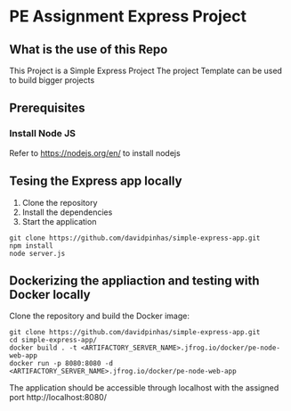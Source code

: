 # PE Assignment Express Project
## What is the use of this Repo
This Project is a Simple Express Project
The project Template can be used to build bigger projects

## Prerequisites

### Install Node JS
Refer to https://nodejs.org/en/ to install nodejs

## Tesing the Express app locally
1. Clone the repository
2. Install the dependencies
3. Start the application

```
git clone https://github.com/davidpinhas/simple-express-app.git
npm install
node server.js
```

## Dockerizing the appliaction and testing with Docker locally
Clone the repository and build the Docker image:

```
git clone https://github.com/davidpinhas/simple-express-app.git
cd simple-express-app/
docker build . -t <ARTIFACTORY_SERVER_NAME>.jfrog.io/docker/pe-node-web-app
docker run -p 8080:8080 -d <ARTIFACTORY_SERVER_NAME>.jfrog.io/docker/pe-node-web-app
```

The application should be accessible through localhost with the assigned port http://localhost:8080/

